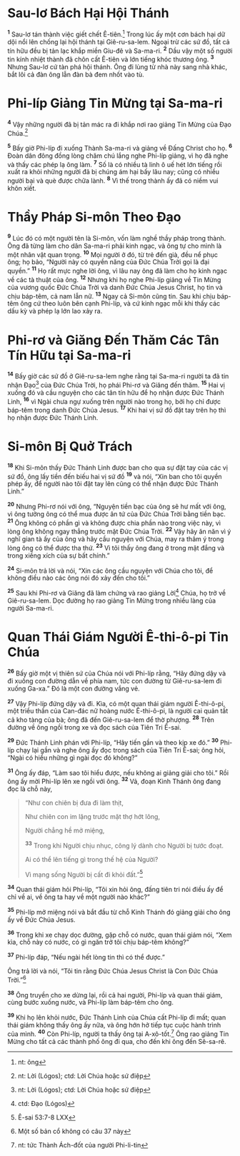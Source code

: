 # Sau-lơ Bách Hại Hội Thánh
<sup><b>1</b></sup> Sau-lơ tán thành việc giết chết Ê-tiên.[^1] Trong lúc ấy một cơn bách hại dữ dội nổi lên chống lại hội thánh tại Giê-ru-sa-lem. Ngoại trừ các sứ đồ, tất cả tín hữu đều bị tản lạc khắp miền Giu-đê và Sa-ma-ri. <sup><b>2</b></sup> Dầu vậy một số người tin kính nhiệt thành đã chôn cất Ê-tiên và lớn tiếng khóc thương ông. <sup><b>3</b></sup> Nhưng Sau-lơ cứ tàn phá hội thánh. Ông đi lùng từ nhà này sang nhà khác, bắt lôi cả đàn ông lẫn đàn bà đem nhốt vào tù.

# Phi-líp Giảng Tin Mừng tại Sa-ma-ri
<sup><b>4</b></sup> Vậy những người đã bị tản mác ra đi khắp nơi rao giảng Tin Mừng của Ðạo Chúa.[^2]

<sup><b>5</b></sup> Bấy giờ Phi-líp đi xuống Thành Sa-ma-ri và giảng về Ðấng Christ cho họ. <sup><b>6</b></sup> Ðoàn dân đông đồng lòng chăm chú lắng nghe Phi-líp giảng, vì họ đã nghe và thấy các phép lạ ông làm. <sup><b>7</b></sup> Số là có nhiều tà linh ô uế hét lớn tiếng rồi xuất ra khỏi những người đã bị chúng ám hại bấy lâu nay; cũng có nhiều người bại và què được chữa lành. <sup><b>8</b></sup> Vì thế trong thành ấy đã có niềm vui khôn xiết.

# Thầy Pháp Si-môn Theo Ðạo
<sup><b>9</b></sup> Lúc đó có một người tên là Si-môn, vốn làm nghề thầy pháp trong thành. Ông đã từng làm cho dân Sa-ma-ri phải kinh ngạc, và ông tự cho mình là một nhân vật quan trọng. <sup><b>10</b></sup> Mọi người ở đó, từ trẻ đến già, đều nể phục ông; họ bảo, “Người này có quyền năng của Ðức Chúa Trời gọi là đại quyền.” <sup><b>11</b></sup> Họ rất mực nghe lời ông, vì lâu nay ông đã làm cho họ kinh ngạc về các tà thuật của ông. <sup><b>12</b></sup> Nhưng khi họ nghe Phi-líp giảng về Tin Mừng của vương quốc Ðức Chúa Trời và danh Ðức Chúa Jesus Christ, họ tin và chịu báp-têm, cả nam lẫn nữ. <sup><b>13</b></sup> Ngay cả Si-môn cũng tin. Sau khi chịu báp-têm ông cứ theo luôn bên cạnh Phi-líp, và cứ kinh ngạc mỗi khi thấy các dấu kỳ và phép lạ lớn lao xảy ra.

# Phi-rơ và Giăng Ðến Thăm Các Tân Tín Hữu tại Sa-ma-ri
<sup><b>14</b></sup> Bấy giờ các sứ đồ ở Giê-ru-sa-lem nghe rằng tại Sa-ma-ri người ta đã tin nhận Ðạo[^3] của Ðức Chúa Trời, họ phái Phi-rơ và Giăng đến thăm. <sup><b>15</b></sup> Hai vị xuống đó và cầu nguyện cho các tân tín hữu để họ nhận được Ðức Thánh Linh, <sup><b>16</b></sup> vì Ngài chưa ngự xuống trên người nào trong họ, bởi họ chỉ được báp-têm trong danh Ðức Chúa Jesus. <sup><b>17</b></sup> Khi hai vị sứ đồ đặt tay trên họ thì họ nhận được Ðức Thánh Linh.

# Si-môn Bị Quở Trách
<sup><b>18</b></sup> Khi Si-môn thấy Ðức Thánh Linh được ban cho qua sự đặt tay của các vị sứ đồ, ông lấy tiền đến biếu hai vị sứ đồ <sup><b>19</b></sup> và nói, “Xin ban cho tôi quyền phép ấy, để người nào tôi đặt tay lên cũng có thể nhận được Ðức Thánh Linh.”

<sup><b>20</b></sup> Nhưng Phi-rơ nói với ông, “Nguyện tiền bạc của ông sẽ hư mất với ông, vì ông tưởng ông có thể mua được ân tứ của Ðức Chúa Trời bằng tiền bạc. <sup><b>21</b></sup> Ông không có phần gì và không được chia phần nào trong việc này, vì lòng ông không ngay thẳng trước mặt Ðức Chúa Trời. <sup><b>22</b></sup> Vậy hãy ăn năn vì ý nghĩ gian tà ấy của ông và hãy cầu nguyện với Chúa, may ra thâm ý trong lòng ông có thể được tha thứ. <sup><b>23</b></sup> Vì tôi thấy ông đang ở trong mật đắng và trong xiềng xích của sự bất chính.”

<sup><b>24</b></sup> Si-môn trả lời và nói, “Xin các ông cầu nguyện với Chúa cho tôi, để không điều nào các ông nói đó xảy đến cho tôi.”

<sup><b>25</b></sup> Sau khi Phi-rơ và Giăng đã làm chứng và rao giảng Lời[^4] Chúa, họ trở về Giê-ru-sa-lem. Dọc đường họ rao giảng Tin Mừng trong nhiều làng của người Sa-ma-ri.

# Quan Thái Giám Người Ê-thi-ô-pi Tin Chúa
<sup><b>26</b></sup> Bấy giờ một vị thiên sứ của Chúa nói với Phi-líp rằng, “Hãy đứng dậy và đi xuống con đường dẫn về phía nam, tức con đường từ Giê-ru-sa-lem đi xuống Ga-xa.” Ðó là một con đường vắng vẻ.

<sup><b>27</b></sup> Vậy Phi-líp đứng dậy và đi. Kìa, có một quan thái giám người Ê-thi-ô-pi, một triều thần của Can-đác nữ hoàng nước Ê-thi-ô-pi, là người cai quản tất cả kho tàng của bà; ông đã đến Giê-ru-sa-lem để thờ phượng. <sup><b>28</b></sup> Trên đường về ông ngồi trong xe và đọc sách của Tiên Tri Ê-sai.

<sup><b>29</b></sup> Ðức Thánh Linh phán với Phi-líp, “Hãy tiến gần và theo kịp xe đó.” <sup><b>30</b></sup> Phi-líp chạy lại gần và nghe ông ấy đọc trong sách của Tiên Tri Ê-sai; ông hỏi, “Ngài có hiểu những gì ngài đọc đó không?”

<sup><b>31</b></sup> Ông ấy đáp, “Làm sao tôi hiểu được, nếu không ai giảng giải cho tôi.” Rồi ông ấy mời Phi-líp lên xe ngồi với ông. <sup><b>32</b></sup> Vả, đoạn Kinh Thánh ông đang đọc là chỗ này,


> “Như con chiên bị đưa đi làm thịt,
> 
> Như chiên con im lặng trước mặt thợ hớt lông,
> 
> Người chẳng hề mở miệng,
> 
> <sup><b>33</b></sup> Trong khi Người chịu nhục, công lý dành cho Người bị tước đoạt.
> 
> Ai có thể lên tiếng gì trong thế hệ của Người?
> 
> Vì mạng sống Người bị cất đi khỏi đất.”[^1*]
>

<sup><b>34</b></sup> Quan thái giám hỏi Phi-líp, “Tôi xin hỏi ông, đấng tiên tri nói điều ấy để chỉ về ai, về ông ta hay về một người nào khác?”

<sup><b>35</b></sup> Phi-líp mở miệng nói và bắt đầu từ chỗ Kinh Thánh đó giảng giải cho ông ấy về Ðức Chúa Jesus.

<sup><b>36</b></sup> Trong khi xe chạy dọc đường, gặp chỗ có nước, quan thái giám nói, “Xem kìa, chỗ này có nước, có gì ngăn trở tôi chịu báp-têm không?”

<sup><b>37</b></sup> Phi-líp đáp, “Nếu ngài hết lòng tin thì có thể được.”

Ông trả lời và nói, “Tôi tin rằng Ðức Chúa Jesus Christ là Con Ðức Chúa Trời.”[^5]

<sup><b>38</b></sup> Ông truyền cho xe dừng lại, rồi cả hai người, Phi-líp và quan thái giám, cùng bước xuống nước, và Phi-líp làm báp-têm cho ông.

<sup><b>39</b></sup> Khi họ lên khỏi nước, Ðức Thánh Linh của Chúa cất Phi-líp đi mất; quan thái giám không thấy ông ấy nữa, và ông hớn hở tiếp tục cuộc hành trình của mình. <sup><b>40</b></sup> Còn Phi-líp, người ta thấy ông tại A-xô-tốt.[^6] Ông rao giảng Tin Mừng cho tất cả các thành phố ông đi qua, cho đến khi ông đến Sê-sa-rê.

[^1]: nt: ông
[^2]: nt: Lời (Lógos); ctd: Lời Chúa hoặc sứ điệp
[^3]: nt: Lời (Lógos); ctd: Lời Chúa hoặc sứ điệp
[^4]: ctd: Ðạo (Lógos)
[^5]: Một số bản cổ không có câu 37 này
[^6]: nt: tức Thành Ách-đốt của người Phi-li-tin
[^1*]: Ê-sai 53:7-8 LXX
